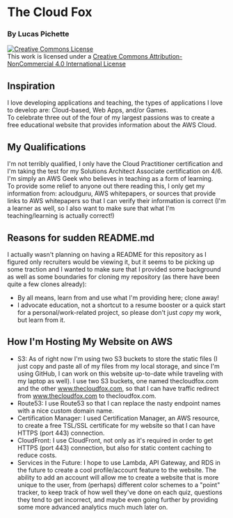 # The Cloud Fox
### By Lucas Pichette

<a rel="license" href="http://creativecommons.org/licenses/by-nc/4.0/"><img alt="Creative Commons License" style="border-width:0" src="https://i.creativecommons.org/l/by-nc/4.0/88x31.png" /></a><br />This work is licensed under a <a rel="license" href="http://creativecommons.org/licenses/by-nc/4.0/">Creative Commons Attribution-NonCommercial 4.0 International License</a>

## Inspiration
I love developing applications and teaching, the types of applications I love to develop are: Cloud-based, Web Apps, and/or Games.  
To celebrate three out of the four of my largest passions was to create a free educational website that provides information about the AWS Cloud.  

## My Qualifications
I'm not terribly qualified, I only have the Cloud Practitioner certification and I'm taking the test for my Solutions Architect Associate certification on 4/6. I'm simply an AWS Geek who believes in teaching as a form of learning.  
To provide some relief to anyone out there reading this, I only get my information from: acloudguru, AWS whitepapers, or sources that provide links to AWS whitepapers so that I can verify their information is correct (I'm a learner as well, so I also want to make sure that what I'm teaching/learning is actually correct!)  

## Reasons for sudden README.md
I actually wasn't planning on having a README for this repository as I figured only recruiters would be viewing it, but it seems to be picking up some traction and I wanted to make sure that I provided some background as well as some boundaries for cloning my repository (as there have been quite a few clones already):  
- By all means, learn from and use what I'm providing here; clone away! 
- I advocate education, not a shortcut to a resume booster or a quick start for a personal/work-related project, so please don't just *copy* my work, but learn from it.

## How I'm Hosting My Website on AWS
- S3: As of right now I'm using two S3 buckets to store the static files (I just copy and paste all of my files from my local storage, and since I'm using GitHub, I can work on this website up-to-date while traveling with my laptop as well). I use two S3 buckets, one named thecloudfox.com and the other www.thecloudfox.com, so that I can have traffic redirect from www.thecloudfox.com to thecloudfox.com.  
- Route53: I use Route53 so that I can replace the nasty endpoint names with a nice custom domain name.  
- Certification Manager: I used Certification Manager, an AWS resource, to create a free TSL/SSL certificate for my website so that I can have HTTPS (port 443) connection.  
- CloudFront: I use CloudFront, not only as it's required in order to get HTTPS (port 443) connection, but also for static content caching to reduce costs.  
- Services in the Future: I hope to use Lambda, API Gateway, and RDS in the future to create a cool profile/account feature to the website. The ability to add an account will allow me to create a website that is more unique to the user, from (perhaps) different color schemes to a "point" tracker, to keep track of how well they've done on each quiz, questions they tend to get incorrect, and maybe even going further by providing some more advanced analytics much much later on.  
